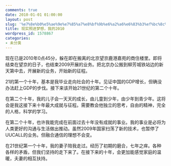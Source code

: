 ```yaml
---
comments: true
date: 2010-01-01 01:00:00
layout: post
slug: '%e7%8e%b0%e5%ae%9e%e7%85%a7%e8%bf%9b%e6%a2%a6%e6%83%b3%ef%bc%8c%e6%88%91%e7%9a%842010'
title: 现实照进梦想，我的2010
wordpress_id: 1578867
categories:
- 未分类
---
```


现在已是2010年0点45分，躲在即在搬离的北京望京鹿港嘉苑的商住楼里。即将结束在望京的日子，也结束2009开展的业务。把北京办公搬到柳芳城铁站边的新天第中去，开展新的业务，开始新的征程。  
  
21的第一个十年，基本是我毕业走向社会的十年。见证中国的GDP增长，但确没办法赶上GDP的步伐。接下来该开始21世纪的第二个十年。  
  
在第二个十年，我的儿子会一天天的成长，由儿童到少年，由少年到青少年。这将会是我这接下来十年最大成就与征程。需要教会他独立的思考，自由的精神，完全的人格，科学的学习。  
  
在第二个十年，也许我能完成在前面过去十年没有成就的事业。我的事业是必将为人类更好的沟通与生活做出推动。虽然2009年国家扫荡了新的技术，也暂停了UUCALL的业务。但融合通信的理想不会变。  
  
在21世纪第一个十年，我的妻子陪我走过。经历了初期的磨合，七年之痒。各种各样的矛盾，但我们坚持的走下来了。在接下来的十年，会更加能感觉家庭的温暖，夫妻的相互扶持。
